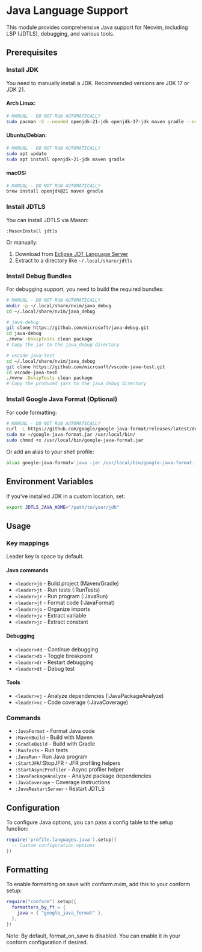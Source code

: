 # Java Language Support

This module provides comprehensive Java support for Neovim, including LSP (JDTLS), debugging, and various tools.

## Prerequisites

### Install JDK

You need to manually install a JDK. Recommended versions are JDK 17 or JDK 21.

#### Arch Linux:
```bash
# MANUAL - DO NOT RUN AUTOMATICALLY
sudo pacman -S --needed openjdk-21-jdk openjdk-17-jdk maven gradle --noconfirm
```

#### Ubuntu/Debian:
```bash
# MANUAL - DO NOT RUN AUTOMATICALLY
sudo apt update
sudo apt install openjdk-21-jdk maven gradle
```

#### macOS:
```bash
# MANUAL - DO NOT RUN AUTOMATICALLY
brew install openjdk@21 maven gradle
```

### Install JDTLS

You can install JDTLS via Mason:
```vim
:MasonInstall jdtls
```

Or manually:
1. Download from [Eclipse JDT Language Server](https://download.eclipse.org/jdtls/milestones/)
2. Extract to a directory like `~/.local/share/jdtls`

### Install Debug Bundles

For debugging support, you need to build the required bundles:

```bash
# MANUAL - DO NOT RUN AUTOMATICALLY
mkdir -p ~/.local/share/nvim/java_debug
cd ~/.local/share/nvim/java_debug

# java-debug
git clone https://github.com/microsoft/java-debug.git
cd java-debug
./mvnw -DskipTests clean package
# Copy the jar to the java_debug directory

# vscode-java-test
cd ~/.local/share/nvim/java_debug
git clone https://github.com/microsoft/vscode-java-test.git
cd vscode-java-test
./mvnw -DskipTests clean package
# Copy the produced jars to the java_debug directory
```

### Install Google Java Format (Optional)

For code formatting:
```bash
# MANUAL - DO NOT RUN AUTOMATICALLY
curl -L https://github.com/google/google-java-format/releases/latest/download/google-java-format-*-all-deps.jar -o ~/google-java-format.jar
sudo mv ~/google-java-format.jar /usr/local/bin/
sudo chmod +x /usr/local/bin/google-java-format.jar
```

Or add an alias to your shell profile:
```bash
alias google-java-format='java -jar /usr/local/bin/google-java-format.jar'
```

## Environment Variables

If you've installed JDK in a custom location, set:
```bash
export JDTLS_JAVA_HOME="/path/to/your/jdk"
```

## Usage

### Key mappings

Leader key is space by default.

#### Java commands
- `<leader>jb` - Build project (Maven/Gradle)
- `<leader>jt` - Run tests (:RunTests)
- `<leader>jr` - Run program (:JavaRun)
- `<leader>jf` - Format code (:JavaFormat)
- `<leader>jo` - Organize imports
- `<leader>jv` - Extract variable
- `<leader>jc` - Extract constant

#### Debugging
- `<leader>dd` - Continue debugging
- `<leader>db` - Toggle breakpoint
- `<leader>dr` - Restart debugging
- `<leader>dt` - Debug test

#### Tools
- `<leader>vj` - Analyze dependencies (:JavaPackageAnalyze)
- `<leader>vc` - Code coverage (:JavaCoverage)

### Commands

- `:JavaFormat` - Format Java code
- `:MavenBuild` - Build with Maven
- `:GradleBuild` - Build with Gradle
- `:RunTests` - Run tests
- `:JavaRun` - Run Java program
- `:StartJFR`/:StopJFR - JFR profiling helpers
- `:StartAsyncProfiler` - Async profiler helper
- `:JavaPackageAnalyze` - Analyze package dependencies
- `:JavaCoverage` - Coverage instructions
- `:JavaRestartServer` - Restart JDTLS

## Configuration

To configure Java options, you can pass a config table to the setup function:

```lua
require('profile.languages.java').setup({
  -- Custom configuration options
})
```

## Formatting

To enable formatting on save with conform.nvim, add this to your conform setup:

```lua
require("conform").setup({
  formatters_by_ft = {
    java = { "google_java_format" },
  },
})
```

Note: By default, format_on_save is disabled. You can enable it in your conform configuration if desired.